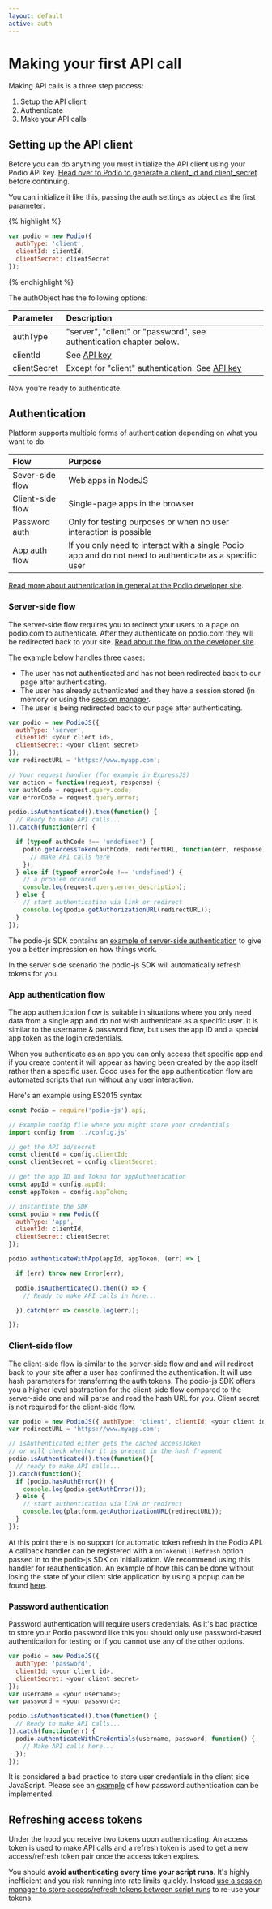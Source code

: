 ```yaml
---
layout: default
active: auth
---
```

# Making your first API call
Making API calls is a three step process:

1. Setup the API client
2. Authenticate
3. Make your API calls

## Setting up the API client
Before you can do anything you must initialize the API client using your Podio API key. [Head over to Podio to generate a client_id and client_secret](https://podio.com/settings/api) before continuing.

You can initialize it like this, passing the auth settings as object as the first parameter:

{% highlight %}
```js
var podio = new Podio({ 
  authType: 'client', 
  clientId: clientId, 
  clientSecret: clientSecret 
});
```
{% endhighlight %}

The authObject has the following options:

Parameter      | Description
:------------- | :-------------
authType       | "server", "client" or "password", see authentication chapter below.
clientId       | See [API key](https://podio.com/settings/api)
clientSecret   | Except for "client" authentication. See [API key](https://podio.com/settings/api)

Now you're ready to authenticate.

## Authentication
Platform supports multiple forms of authentication depending on what you want to do.

Flow             | Purpose
:----------------| :------
Sever-side flow  | Web apps in NodeJS
Client-side flow | Single-page apps in the browser
Password auth    | Only for testing purposes or when no user interaction is possible
App auth flow    | If you only need to interact with a single Podio app and do not need to authenticate as a specific user

[Read more about authentication in general at the Podio developer site](https://developers.podio.com/authentication).

### Server-side flow
The server-side flow requires you to redirect your users to a page on podio.com to authenticate. After they authenticate on podio.com they will be redirected back to your site. [Read about the flow on the developer site](https://developers.podio.com/authentication/server_side).

The example below handles three cases:

* The user has not authenticated and has not been redirected back to our page after authenticating.
* The user has already authenticated and they have a session stored (in memory or using the [session manager]({{site.baseurl}}/sessions).
* The user is being redirected back to our page after authenticating.

```js
var podio = new PodioJS({
  authType: 'server', 
  clientId: <your client id>, 
  clientSecret: <your client secret> 
});
var redirectURL = 'https://www.myapp.com';

// Your request handler (for example in ExpressJS)
var action = function(request, response) {
var authCode = request.query.code;
var errorCode = request.query.error;

podio.isAuthenticated().then(function() {
  // Ready to make API calls...
}).catch(function(err) {

  if (typeof authCode !== 'undefined') {
    podio.getAccessToken(authCode, redirectURL, function(err, response) {
      // make API calls here 
    }); 
  } else if (typeof errorCode !== 'undefined') {
    // a problem occured
    console.log(request.query.error_description);
  } else {
    // start authentication via link or redirect
    console.log(podio.getAuthorizationURL(redirectURL));
  }
});
```

The podio-js SDK contains an [example of server-side authentication](https://github.com/podio/podio-js/tree/master/examples/server_auth) to give you a better impression on how things work.

In the server side scenario the podio-js SDK will automatically refresh tokens for you.


### App authentication flow

The app authentication flow is suitable in situations where you only need data from a single app and do not wish authenticate as a specific user. It is similar to the username & password flow, but uses the app ID and a special app token as the login credentials.

When you authenticate as an app you can only access that specific app and if you create content it will appear as having been created by the app itself rather than a specific user. Good uses for the app authentication flow are automated scripts that run without any user interaction.

Here's an example using ES2015 syntax

```js
const Podio = require('podio-js').api;

// Example config file where you might store your credentials
import config from '../config.js'

// get the API id/secret
const clientId = config.clientId;
const clientSecret = config.clientSecret;

// get the app ID and Token for appAuthentication
const appId = config.appId;
const appToken = config.appToken;

// instantiate the SDK
const podio = new Podio({
  authType: 'app',
  clientId: clientId,
  clientSecret: clientSecret
});

podio.authenticateWithApp(appId, appToken, (err) => {

  if (err) throw new Error(err);

  podio.isAuthenticated().then(() => {
    // Ready to make API calls in here...

  }).catch(err => console.log(err));

});
```

### Client-side flow

The client-side flow is similar to the server-side flow and and will redirect back to your site after a user has confirmed 
the authentication. It will use hash parameters for transferring the auth tokens. The podio-js SDK offers you a higher level abstraction for the client-side flow compared to the server-side one and will parse and read the hash URL for you. Client secret is not required for the client-side flow.

```js
var podio = new PodioJS({ authType: 'client', clientId: <your client id> });
var redirectURL = 'https://www.myapp.com';

// isAuthenticated either gets the cached accessToken 
// or will check whether it is present in the hash fragment
podio.isAuthenticated().then(function(){
  // ready to make API calls...
}).catch(function(){
  if (podio.hasAuthError()) {
    console.log(podio.getAuthError());
  } else {
    // start authentication via link or redirect
    console.log(platform.getAuthorizationURL(redirectURL));
  }
});
```

At this point there is no support for automatic token refresh in the Podio API. A callback handler can be registered with a `onTokenWillRefresh` option passed in to the podio-js SDK on initialization. We recommend using this handler
for reauthentication. An example of how this can be done without losing the state of your client side application by using a popup can be found [here](https://github.com/podio/podio-js/tree/master/examples/client_auth).

### Password authentication
Password authentication will require users credentials. As it's bad practice to store your Podio password like this you should only use password-based authentication for testing or if you cannot use any of the other options.

```js
var podio = new PodioJS({
  authType: 'password', 
  clientId: <your client id>, 
  clientSecret: <your client secret> 
});
var username = <your username>;
var password = <your password>;

podio.isAuthenticated().then(function() {
  // Ready to make API calls...  
}).catch(function(err) {
  podio.authenticateWithCredentials(username, password, function() {
    // Make API calls here...
  });
});
```

It is considered a bad practice to store user credentials in the client side JavaScript. Please see an [example](https://github.com/podio/podio-js/tree/master/examples/password_auth) of how password authentication can be implemented.

## Refreshing access tokens
Under the hood you receive two tokens upon authenticating. An access token is used to make API calls and a refresh token is used to get a new access/refresh token pair once the access token expires.

You should **avoid authenticating every time your script runs**. It's highly inefficient and you risk running into rate limits quickly. Instead [use a session manager to store access/refresh tokens between script runs]({{site.baseurl}}/sessions) to re-use your tokens.
